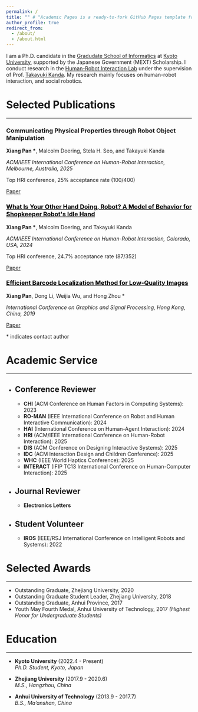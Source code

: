 ```yaml
---
permalink: /
title: "" # "Academic Pages is a ready-to-fork GitHub Pages template for academic personal websites"
author_profile: true
redirect_from: 
  - /about/
  - /about.html
---
```



I am a Ph.D. candidate in the [Gradudate School of Informatics](https://www.i.kyoto-u.ac.jp/en/) at [Kyoto University](https://www.kyoto-u.ac.jp/en), supported by the Japanese Government (MEXT) Scholarship. I conduct research in the [Human-Robot Interaction Lab](https://www.robot.soc.i.kyoto-u.ac.jp/en/) under the supervision of Prof. [Takayuki Kanda](https://scholar.google.com/citations?hl=en&user=BL9EACgAAAAJ). My research mainly focuses on human-robot interaction, and social robotics.



# Selected Publications 
---
<head>
  <meta charset="UTF-8">
  <meta name="viewport" content="width=device-width, initial-scale=1.0">
  <title>Publications</title>
  <link rel="stylesheet" href="assets/css/style.css">
</head>

<div class="publications">
  <div class="pub-item">
    <h3>Communicating Physical Properties through Robot Object Manipulation</h3>
    <p><strong>Xiang Pan *</strong>, Malcolm Doering, Stela H. Seo, and Takayuki Kanda</p>
    <p><em>ACM/IEEE International Conference on Human-Robot Interaction, Melbourne, Australia, 2025</em></p>
    <p>Top HRI conference, 25% acceptance rate (100/400)</p>
    <div class="links">
      <a href="files/HRI2025.pdf" class="button" target="_blank">Paper</a>
    </div>
  </div>

  <div class="pub-item">
    <h3>
      <a href="https://dl.acm.org/doi/10.1145/3610977.3634986" target="_blank" style="color: black">What Is Your Other Hand Doing, Robot? A Model of Behavior for Shopkeeper Robot's Idle Hand</a>
    </h3>
    <p><strong>Xiang Pan *</strong>, Malcolm Doering, and Takayuki Kanda</p>
    <p><em>ACM/IEEE International Conference on Human-Robot Interaction, Colorado, USA, 2024</em></p>
    <p>Top HRI conference, 24.7% acceptance rate (87/352)</p>
    <div class="links">
      <a href="files/HRI2024.pdf" class="button" target="_blank">Paper</a>
    </div>
  </div>

  <div class="pub-item">
    <h3>
      <a href="https://dl.acm.org/doi/10.1145/3338472.3338474" target="_blank" style="color: black">Efficient Barcode Localization Method for Low-Quality Images</a>
    </h3>
    <p><strong>Xiang Pan</strong>, Dong Li, Weijia Wu, and Hong Zhou *</p>
    <p><em>International Conference on Graphics and Signal Processing, Hong Kong, China, 2019</em></p>
    <div class="links">
      <a href="files/ICGSP2019.pdf" class="button" target="_blank">Paper</a>
    </div>
  </div>

  <p>* indicates contact author</p>

</div>



# Academic Service
---
- ## Conference Reviewer  
  - **CHI** (ACM Conference on Human Factors in Computing Systems): 2023  
  - **RO-MAN** (IEEE International Conference on Robot and Human Interactive Communication): 2024  
  - **HAI** (International Conference on Human-Agent Interaction): 2024  
  - **HRI** (ACM/IEEE International Conference on Human-Robot Interaction): 2025  
  - **DIS** (ACM Conference on Designing Interactive Systems): 2025  
  - **IDC** (ACM Interaction Design and Children Conference): 2025  
  - **WHC** (IEEE World Haptics Conference): 2025  
  - **INTERACT** (IFIP TC13 International Conference on Human-Computer Interaction): 2025  

- ## Journal Reviewer  
  - **Electronics Letters**  

- ## Student Volunteer
  - **IROS** (IEEE/RSJ International Conference on Intelligent Robots and Systems): 2022   

# Selected Awards  
---
- Outstanding Graduate, Zhejiang University, 2020  
- Outstanding Graduate Student Leader, Zhejiang University, 2018  
- Outstanding Graduate, Anhui Province, 2017  
- Youth May Fourth Medal, Anhui University of Technology, 2017 *(Highest Honor for Undergraduate Students)*  



# Education  
---
- **Kyoto University** (2022.4 - Present)  
  *Ph.D. Student, Kyoto, Japan*  

- **Zhejiang University** (2017.9 - 2020.6)  
  *M.S., Hangzhou, China*  

- **Anhui University of Technology** (2013.9 - 2017.7)  
  *B.S., Ma’anshan, China*  


